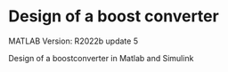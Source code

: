 # Design of a boost converter

MATLAB Version: R2022b update 5

Design of a boostconverter in Matlab and Simulink
